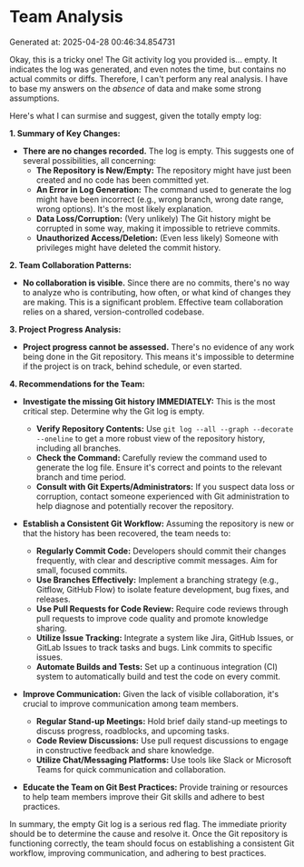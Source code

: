 # Team Analysis
Generated at: 2025-04-28 00:46:34.854731

Okay, this is a tricky one!  The Git activity log you provided is... empty. It indicates the log was generated, and even notes the time, but contains no actual commits or diffs.  Therefore, I can't perform any real analysis. I have to base my answers on the *absence* of data and make some strong assumptions.

Here's what I can surmise and suggest, given the totally empty log:

**1. Summary of Key Changes:**

*   **There are no changes recorded.**  The log is empty.  This suggests one of several possibilities, all concerning:
    *   **The Repository is New/Empty:** The repository might have just been created and no code has been committed yet.
    *   **An Error in Log Generation:**  The command used to generate the log might have been incorrect (e.g., wrong branch, wrong date range, wrong options).  It's the most likely explanation.
    *   **Data Loss/Corruption:**  (Very unlikely) The Git history might be corrupted in some way, making it impossible to retrieve commits.
    *   **Unauthorized Access/Deletion:** (Even less likely) Someone with privileges might have deleted the commit history.

**2. Team Collaboration Patterns:**

*   **No collaboration is visible.**  Since there are no commits, there's no way to analyze who is contributing, how often, or what kind of changes they are making. This is a significant problem.  Effective team collaboration relies on a shared, version-controlled codebase.

**3. Project Progress Analysis:**

*   **Project progress cannot be assessed.** There's no evidence of any work being done in the Git repository. This means it's impossible to determine if the project is on track, behind schedule, or even started.

**4. Recommendations for the Team:**

*   **Investigate the missing Git history IMMEDIATELY:** This is the most critical step.  Determine why the Git log is empty.
    *   **Verify Repository Contents:** Use `git log --all --graph --decorate --oneline` to get a more robust view of the repository history, including all branches.
    *   **Check the Command:** Carefully review the command used to generate the log file.  Ensure it's correct and points to the relevant branch and time period.
    *   **Consult with Git Experts/Administrators:** If you suspect data loss or corruption, contact someone experienced with Git administration to help diagnose and potentially recover the repository.
*   **Establish a Consistent Git Workflow:**  Assuming the repository is new or that the history has been recovered, the team needs to:
    *   **Regularly Commit Code:**  Developers should commit their changes frequently, with clear and descriptive commit messages.  Aim for small, focused commits.
    *   **Use Branches Effectively:**  Implement a branching strategy (e.g., Gitflow, GitHub Flow) to isolate feature development, bug fixes, and releases.
    *   **Use Pull Requests for Code Review:**  Require code reviews through pull requests to improve code quality and promote knowledge sharing.
    *   **Utilize Issue Tracking:**  Integrate a system like Jira, GitHub Issues, or GitLab Issues to track tasks and bugs.  Link commits to specific issues.
    *   **Automate Builds and Tests:**  Set up a continuous integration (CI) system to automatically build and test the code on every commit.

*   **Improve Communication:**  Given the lack of visible collaboration, it's crucial to improve communication among team members.
    *   **Regular Stand-up Meetings:**  Hold brief daily stand-up meetings to discuss progress, roadblocks, and upcoming tasks.
    *   **Code Review Discussions:**  Use pull request discussions to engage in constructive feedback and share knowledge.
    *   **Utilize Chat/Messaging Platforms:**  Use tools like Slack or Microsoft Teams for quick communication and collaboration.

*   **Educate the Team on Git Best Practices:**  Provide training or resources to help team members improve their Git skills and adhere to best practices.

In summary, the empty Git log is a serious red flag.  The immediate priority should be to determine the cause and resolve it.  Once the Git repository is functioning correctly, the team should focus on establishing a consistent Git workflow, improving communication, and adhering to best practices.
